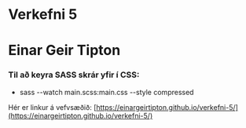 # Verkefni 5
# Einar Geir Tipton

### Til að keyra SASS skrár yfir í CSS: 
*	 sass --watch main.scss:main.css --style compressed 

Hér er linkur á vefvsæðið:
[https://einargeirtipton.github.io/verkefni-5/](https://einargeirtipton.github.io/verkefni-5/)